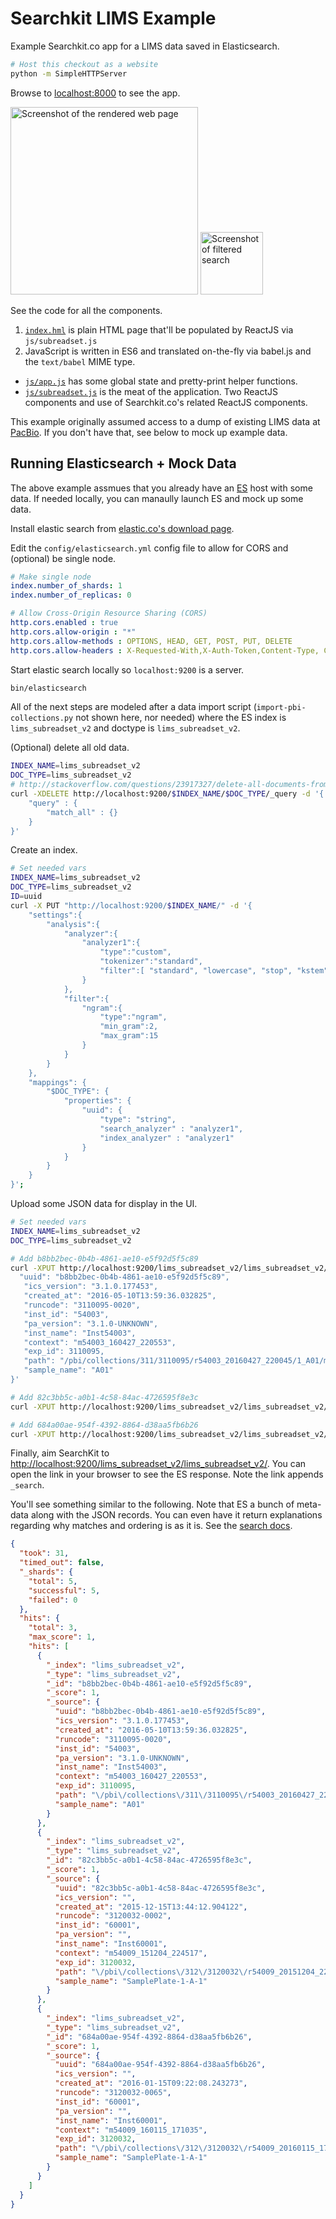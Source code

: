 # Searchkit LIMS Example
Example Searchkit.co app for a LIMS data saved in Elasticsearch.

```bash
# Host this checkout as a website
python -m SimpleHTTPServer
```

Browse to [localhost:8000](http://localhost:8000/) to see the app.

<img src="screenshot.png" height="300" alt="Screenshot of the rendered web page" />
<img src="screenshot_filter.png" height="100" alt="Screenshot of filtered search" />

See the code for all the components.

1. [`index.hml`](index.html) is plain HTML page that'll be populated by ReactJS via `js/subreadset.js`
2. JavaScript is written in ES6 and translated on-the-fly via babel.js and the `text/babel` MIME type.
  - [`js/app.js`](js/app.js) has some global state and pretty-print helper functions.
  - [`js/subreadset.js`](js/subreadset.js) is the meat of the application. Two ReactJS components and use of Searchkit.co's related ReactJS components.

This example originally assumed access to a dump of existing LIMS data at [PacBio](https://github.com/PacificBiosciences). If you don't have that, see below to mock up example data.

## Running Elasticsearch + Mock Data

The above example assmues that you already have an [ES](https://www.elastic.co/) host with some data. If needed locally, you can manaully launch ES and mock up some data.

Install elastic search from [elastic.co's download page](https://download.elastic.co/elasticsearch/release/org/elasticsearch/distribution/tar/elasticsearch/2.3.2/elasticsearch-2.3.2.tar.gz).

Edit the `config/elasticsearch.yml` config file to allow for CORS and (optional) be single node.

```yml
# Make single node
index.number_of_shards: 1
index.number_of_replicas: 0

# Allow Cross-Origin Resource Sharing (CORS) 
http.cors.enabled : true  
http.cors.allow-origin : "*"
http.cors.allow-methods : OPTIONS, HEAD, GET, POST, PUT, DELETE
http.cors.allow-headers : X-Requested-With,X-Auth-Token,Content-Type, Content-Length
```

Start elastic search locally so `localhost:9200` is a server.

```bash
bin/elasticsearch
```

All of the next steps are modeled after a data import script (`import-pbi-collections.py` not shown here, nor needed) where the ES index is `lims_subreadset_v2` and doctype is `lims_subreadset_v2`.

(Optional) delete all old data.

```bash
INDEX_NAME=lims_subreadset_v2
DOC_TYPE=lims_subreadset_v2
# http://stackoverflow.com/questions/23917327/delete-all-documents-from-index-type-without-deleting-type
curl -XDELETE http://localhost:9200/$INDEX_NAME/$DOC_TYPE/_query -d '{
    "query" : {
        "match_all" : {}
    }
}'
```

Create an index.

```bash
# Set needed vars
INDEX_NAME=lims_subreadset_v2
DOC_TYPE=lims_subreadset_v2
ID=uuid
curl -X PUT "http://localhost:9200/$INDEX_NAME/" -d '{
    "settings":{
        "analysis":{
            "analyzer":{
                "analyzer1":{
                    "type":"custom",
                    "tokenizer":"standard",
                    "filter":[ "standard", "lowercase", "stop", "kstem", "ngram" ]
                }
            },
            "filter":{
                "ngram":{
                    "type":"ngram",
                    "min_gram":2,
                    "max_gram":15
                }
            }
        }
    },
    "mappings": {
        "$DOC_TYPE": {
            "properties": {
                "uuid": {
                    "type": "string",
                    "search_analyzer" : "analyzer1",
                    "index_analyzer" : "analyzer1"
                }
            }
        }
    }
}';
```

Upload some JSON data for display in the UI.

```bash
# Set needed vars
INDEX_NAME=lims_subreadset_v2
DOC_TYPE=lims_subreadset_v2

# Add b8bb2bec-0b4b-4861-ae10-e5f92d5f5c89
curl -XPUT http://localhost:9200/lims_subreadset_v2/lims_subreadset_v2/b8bb2bec-0b4b-4861-ae10-e5f92d5f5c89 -d '{
  "uuid": "b8bb2bec-0b4b-4861-ae10-e5f92d5f5c89",
   "ics_version": "3.1.0.177453",
   "created_at": "2016-05-10T13:59:36.032825",
   "runcode": "3110095-0020",
   "inst_id": "54003",
   "pa_version": "3.1.0-UNKNOWN",
   "inst_name": "Inst54003",
   "context": "m54003_160427_220553",
   "exp_id": 3110095,
   "path": "/pbi/collections/311/3110095/r54003_20160427_220045/1_A01/m54003_160427_220553.subreadset.xml",
   "sample_name": "A01"
}'

# Add 82c3bb5c-a0b1-4c58-84ac-4726595f8e3c
curl -XPUT http://localhost:9200/lims_subreadset_v2/lims_subreadset_v2/82c3bb5c-a0b1-4c58-84ac-4726595f8e3c -d '{"uuid": "82c3bb5c-a0b1-4c58-84ac-4726595f8e3c", "ics_version": "", "created_at": "2015-12-15T13:44:12.904122", "runcode": "3120032-0002", "inst_id": "60001", "pa_version": "", "inst_name": "Inst60001", "context": "m54009_151204_224517", "exp_id": 3120032, "path": "/pbi/collections/312/3120032/r54009_20151204_224507/1_A01/m54009_151204_224517.subreadset.xml", "sample_name": "SamplePlate-1-A-1"}'

# Add 684a00ae-954f-4392-8864-d38aa5fb6b26
curl -XPUT http://localhost:9200/lims_subreadset_v2/lims_subreadset_v2/684a00ae-954f-4392-8864-d38aa5fb6b26 -d '{"uuid": "684a00ae-954f-4392-8864-d38aa5fb6b26", "ics_version": "", "created_at": "2016-01-15T09:22:08.243273", "runcode": "3120032-0065", "inst_id": "60001", "pa_version": "", "inst_name": "Inst60001", "context": "m54009_160115_171035", "exp_id": 3120032, "path": "/pbi/collections/312/3120032/r54009_20160115_171025/1_A01/m54009_160115_171035.subreadset.xml", "sample_name": "SamplePlate-1-A-1"}'
```

Finally, aim SearchKit to [http://localhost:9200/lims_subreadset_v2/lims_subreadset_v2/](http://localhost:9200/lims_subreadset_v2/lims_subreadset_v2/_search). You can open the link in your browser to see the ES response. Note the link appends `_search`.

You'll see something similar to the following. Note that ES a bunch of meta-data along with the JSON records. You can even have it return explanations regarding why matches and ordering is as it is. See the [search docs](https://www.elastic.co/guide/en/elasticsearch/reference/current/search-uri-request.html).

```json
{
  "took": 31,
  "timed_out": false,
  "_shards": {
    "total": 5,
    "successful": 5,
    "failed": 0
  },
  "hits": {
    "total": 3,
    "max_score": 1,
    "hits": [
      {
        "_index": "lims_subreadset_v2",
        "_type": "lims_subreadset_v2",
        "_id": "b8bb2bec-0b4b-4861-ae10-e5f92d5f5c89",
        "_score": 1,
        "_source": {
          "uuid": "b8bb2bec-0b4b-4861-ae10-e5f92d5f5c89",
          "ics_version": "3.1.0.177453",
          "created_at": "2016-05-10T13:59:36.032825",
          "runcode": "3110095-0020",
          "inst_id": "54003",
          "pa_version": "3.1.0-UNKNOWN",
          "inst_name": "Inst54003",
          "context": "m54003_160427_220553",
          "exp_id": 3110095,
          "path": "\/pbi\/collections\/311\/3110095\/r54003_20160427_220045\/1_A01\/m54003_160427_220553.subreadset.xml",
          "sample_name": "A01"
        }
      },
      {
        "_index": "lims_subreadset_v2",
        "_type": "lims_subreadset_v2",
        "_id": "82c3bb5c-a0b1-4c58-84ac-4726595f8e3c",
        "_score": 1,
        "_source": {
          "uuid": "82c3bb5c-a0b1-4c58-84ac-4726595f8e3c",
          "ics_version": "",
          "created_at": "2015-12-15T13:44:12.904122",
          "runcode": "3120032-0002",
          "inst_id": "60001",
          "pa_version": "",
          "inst_name": "Inst60001",
          "context": "m54009_151204_224517",
          "exp_id": 3120032,
          "path": "\/pbi\/collections\/312\/3120032\/r54009_20151204_224507\/1_A01\/m54009_151204_224517.subreadset.xml",
          "sample_name": "SamplePlate-1-A-1"
        }
      },
      {
        "_index": "lims_subreadset_v2",
        "_type": "lims_subreadset_v2",
        "_id": "684a00ae-954f-4392-8864-d38aa5fb6b26",
        "_score": 1,
        "_source": {
          "uuid": "684a00ae-954f-4392-8864-d38aa5fb6b26",
          "ics_version": "",
          "created_at": "2016-01-15T09:22:08.243273",
          "runcode": "3120032-0065",
          "inst_id": "60001",
          "pa_version": "",
          "inst_name": "Inst60001",
          "context": "m54009_160115_171035",
          "exp_id": 3120032,
          "path": "\/pbi\/collections\/312\/3120032\/r54009_20160115_171025\/1_A01\/m54009_160115_171035.subreadset.xml",
          "sample_name": "SamplePlate-1-A-1"
        }
      }
    ]
  }
}
```